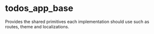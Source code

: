 # todos_app_base

Provides the shared primitives each implementation should use such as routes, theme and localizations.